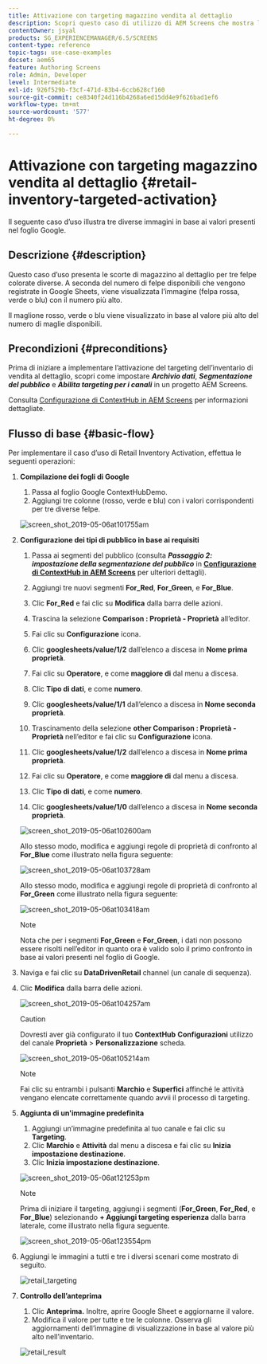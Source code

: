 ```yaml
---
title: Attivazione con targeting magazzino vendita al dettaglio
description: Scopri questo caso di utilizzo di AEM Screens che mostra le scorte di magazzino per la vendita al dettaglio per tre felpe colorate diverse.
contentOwner: jsyal
products: SG_EXPERIENCEMANAGER/6.5/SCREENS
content-type: reference
topic-tags: use-case-examples
docset: aem65
feature: Authoring Screens
role: Admin, Developer
level: Intermediate
exl-id: 926f529b-f3cf-471d-83b4-6ccb628cf160
source-git-commit: ce8340f24d116b4268a6ed15dd4e9f626bad1ef6
workflow-type: tm+mt
source-wordcount: '577'
ht-degree: 0%

---
```


# Attivazione con targeting magazzino vendita al dettaglio {#retail-inventory-targeted-activation}

Il seguente caso d’uso illustra tre diverse immagini in base ai valori presenti nel foglio Google.

## Descrizione {#description}

Questo caso d’uso presenta le scorte di magazzino al dettaglio per tre felpe colorate diverse. A seconda del numero di felpe disponibili che vengono registrate in Google Sheets, viene visualizzata l’immagine (felpa rossa, verde o blu) con il numero più alto.

Il maglione rosso, verde o blu viene visualizzato in base al valore più alto del numero di maglie disponibili.

## Precondizioni {#preconditions}

Prima di iniziare a implementare l’attivazione del targeting dell’inventario di vendita al dettaglio, scopri come impostare ***Archivio dati***, ***Segmentazione del pubblico*** e ***Abilita targeting per i canali*** in un progetto AEM Screens.

Consulta [Configurazione di ContextHub in AEM Screens](configuring-context-hub.md) per informazioni dettagliate.

## Flusso di base {#basic-flow}

Per implementare il caso d’uso di Retail Inventory Activation, effettua le seguenti operazioni:

1. **Compilazione dei fogli di Google**

   1. Passa al foglio Google ContextHubDemo.
   1. Aggiungi tre colonne (rosso, verde e blu) con i valori corrispondenti per tre diverse felpe.

   ![screen_shot_2019-05-06at101755am](assets/screen_shot_2019-05-06at101755am.png)

1. **Configurazione dei tipi di pubblico in base ai requisiti**

   1. Passa ai segmenti del pubblico (consulta ***Passaggio 2: impostazione della segmentazione del pubblico*** in **[Configurazione di ContextHub in AEM Screens](configuring-context-hub.md)** per ulteriori dettagli).

   1. Aggiungi tre nuovi segmenti **For_Red**, **For_Green**, e **For_Blue**.

   1. Clic **For_Red** e fai clic su **Modifica** dalla barra delle azioni.

   1. Trascina la selezione **Comparison : Proprietà - Proprietà** all’editor.
   1. Fai clic su **Configurazione** icona.
   1. Clic **googlesheets/value/1/2** dall’elenco a discesa in **Nome prima proprietà**.
   1. Fai clic su **Operatore**, e come **maggiore di** dal menu a discesa.
   1. Clic **Tipo di dati**, e come **numero**.
   1. Clic **googlesheets/value/1/1** dall’elenco a discesa in **Nome seconda proprietà**.
   1. Trascinamento della selezione **other Comparison : Proprietà - Proprietà** nell’editor e fai clic su **Configurazione** icona.
   1. Clic **googlesheets/value/1/2** dall’elenco a discesa in **Nome prima proprietà**.
   1. Fai clic su **Operatore**, e come **maggiore di** dal menu a discesa.
   1. Clic **Tipo di dati**, e come **numero**.
   1. Clic **googlesheets/value/1/0** dall’elenco a discesa in **Nome seconda proprietà**.

   ![screen_shot_2019-05-06at102600am](assets/screen_shot_2019-05-06at102600am.png)

   Allo stesso modo, modifica e aggiungi regole di proprietà di confronto al **For_Blue** come illustrato nella figura seguente:

   ![screen_shot_2019-05-06at103728am](assets/screen_shot_2019-05-06at103728am.png)

   Allo stesso modo, modifica e aggiungi regole di proprietà di confronto al **For_Green** come illustrato nella figura seguente:

   ![screen_shot_2019-05-06at103418am](assets/screen_shot_2019-05-06at103418am.png)

   >[!NOTE]
   >
   >Nota che per i segmenti **For_Green** e **For_Green**, i dati non possono essere risolti nell’editor in quanto ora è valido solo il primo confronto in base ai valori presenti nel foglio di Google.

1. Naviga e fai clic su **DataDrivenRetail** channel (un canale di sequenza).
1. Clic **Modifica** dalla barra delle azioni.

   ![screen_shot_2019-05-06at104257am](assets/screen_shot_2019-05-06at104257am.png)

   >[!CAUTION]
   >
   >Dovresti aver già configurato il tuo **ContextHub** **Configurazioni** utilizzo del canale **Proprietà** > **Personalizzazione** scheda.

   ![screen_shot_2019-05-06at105214am](assets/screen_shot_2019-05-06at105214am.png)

   >[!NOTE]
   >
   >Fai clic su entrambi i pulsanti **Marchio** e **Superfici** affinché le attività vengano elencate correttamente quando avvii il processo di targeting.

1. **Aggiunta di un&#39;immagine predefinita**

   1. Aggiungi un’immagine predefinita al tuo canale e fai clic su **Targeting**.
   1. Clic **Marchio** e **Attività** dal menu a discesa e fai clic su **Inizia impostazione destinazione**.
   1. Clic **Inizia impostazione destinazione**.

   ![screen_shot_2019-05-06at121253pm](assets/screen_shot_2019-05-06at121253pm.png)

   >[!NOTE]
   >
   >Prima di iniziare il targeting, aggiungi i segmenti (**For_Green**, **For_Red**, e **For_Blue**) selezionando **+ Aggiungi targeting esperienza** dalla barra laterale, come illustrato nella figura seguente.

   ![screen_shot_2019-05-06at123554pm](assets/screen_shot_2019-05-06at123554pm.png)

1. Aggiungi le immagini a tutti e tre i diversi scenari come mostrato di seguito.

   ![retail_targeting](assets/retail_targeting.gif)

1. **Controllo dell’anteprima**

   1. Clic **Anteprima.** Inoltre, aprire Google Sheet e aggiornarne il valore.
   1. Modifica il valore per tutte e tre le colonne. Osserva gli aggiornamenti dell’immagine di visualizzazione in base al valore più alto nell’inventario.

   ![retail_result](assets/retail_result.gif)
